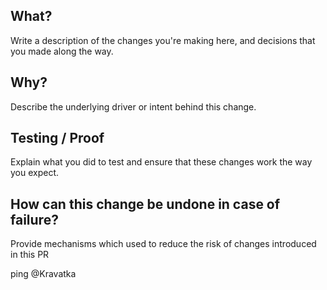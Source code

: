 ## What?
Write a description of the changes you're making here, and decisions that you made
along the way.

## Why?
Describe the underlying driver or intent behind this change.

## Testing / Proof
Explain what you did to test and ensure that these changes work the way you expect.

## How can this change be undone in case of failure?
Provide mechanisms which used to reduce the risk of changes introduced in this PR

ping @Kravatka